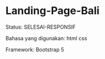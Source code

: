 # Landing-Page-Bali

Status: SELESAI-RESPONSIF

Bahasa yang digunakan:
html
css

Framework:
Bootstrap 5
